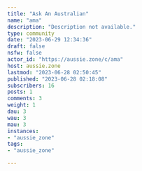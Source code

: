 ```yaml
---
title: "Ask An Australian" 
name: "ama"
description: "Description not available."
type: community
date: "2023-06-29 12:34:36"
draft: false
nsfw: false
actor_id: "https://aussie.zone/c/ama"
host: aussie.zone
lastmod: "2023-06-28 02:50:45"
published: "2023-06-28 02:18:08"
subscribers: 16
posts: 1
comments: 3
weight: 1
dau: 3
wau: 3
mau: 3
instances:
- "aussie_zone"
tags: 
- "aussie_zone"

---
```

